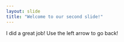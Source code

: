 ```yaml
---
layout: slide
title: "Welcome to our second slide!"
---
```

I did a great job!
Use the left arrow to go back!
